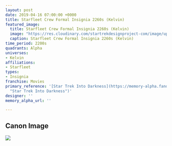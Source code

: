```yaml
---
layout: post
date: 2019-04-16 07:00:00 +0000
title: Starfleet Crew Formal Insignia 2260s (Kelvin)
featured_image:
  title: Starfleet Crew Formal Insignia 2260s (Kelvin)
  image: "https://res.cloudinary.com/startrekdesignproject-com/image/upload/v1555438777/StarfleetCrewFormal2260sKelvin.png"
  caption: Starfleet Crew Formal Insignia 2260s (Kelvin)
time_period: 2200s
quadrants: Alpha
universes:
- Kelvin
affiliations:
- Starfleet
types:
- Insignia
franchise: Movies
primary_reference: '[Star Trek Into Darkness](https://memory-alpha.fandom.com/wiki/Star_Trek_Into_Darkness
  "Star Trek Into Darkness")'
designer: ''
memory_alpha_url: ''

---
```

## Canon Image

![](https://res.cloudinary.com/startrekdesignproject-com/image/upload/v1555438358/StarfleetFormalInsigniaKelvin1.jpg)